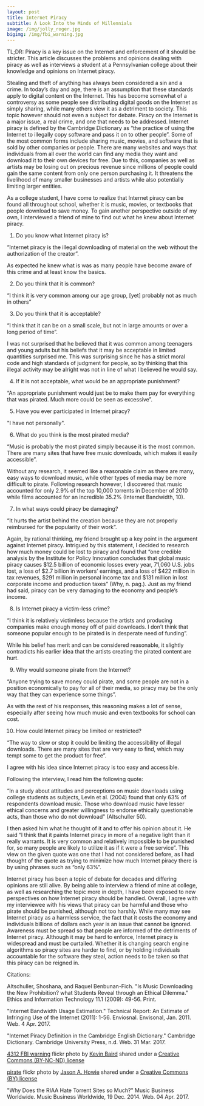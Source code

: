 ```yaml
---
layout: post
title: Internet Piracy
subtitle: A Look Into the Minds of Millennials
image: /img/jolly_roger.jpg
bigimg: /img/fbi_warning.jpg
---
```

TL;DR: Piracy is a key issue on the Internet and enforcement of it should be stricter. This article discusses the problems and opinions dealing with piracy as well as interviews a student at a Pennsylvanian college about their knowledge and opinions on Internet piracy.

Stealing and theft of anything has always been considered a sin and a crime. In today’s day and age, there is an assumption that these standards apply to digital content on the Internet. This has become somewhat of a controversy as some people see distributing digital goods on the Internet as simply sharing, while many others view it as a detriment to society. This topic however should not even a subject for debate. Piracy on the Internet is a major issue, a real crime, and one that needs to be addressed. Internet piracy is defined by the Cambridge Dictionary as “the practice of using the Internet to illegally copy software and pass it on to other people”. Some of the most common forms include sharing music, movies, and software that is sold by other companies or people. There are many websites and ways that individuals from all over the world can find any media they want and download it to their own devices for free. Due to this, companies as well as artists may be losing out on precious revenue since millions of people could gain the same content from only one person purchasing it. It threatens the livelihood of many smaller businesses and artists while also potentially limiting larger entities.

As a college student, I have come to realize that Internet piracy can be found all throughout school, whether it is music, movies, or textbooks that people download to save money. To gain another perspective outside of my own, I interviewed a friend of mine to find out what he knew about Internet piracy. 

1. Do you know what Internet piracy is?
	
“Internet piracy is the illegal downloading of material on the web without the authorization of the creator”. 

As expected he knew what is was as many people have become aware of this crime and at least know the basics.

2. Do you think that it is common?
	
“I think it is very common among our age group, [yet] probably not as much in others” 

3. Do you think that it is acceptable?
	
“I think that it can be on a small scale, but not in large amounts or over a long period of time”.

I was not surprised that he believed that it was common among teenagers and young adults but his beliefs that it may be acceptable in limited quantities surprised me. This was surprising since he has a strict moral code and high standards of judgment for people, so by thinking that this illegal activity may be alright was not in line of what I believed he would say.

4. If it is not acceptable, what would be an appropriate punishment?
	
“An appropriate punishment would just be to make them pay for everything that was pirated. Much more could be seen as excessive”. 

5. Have you ever participated in Internet piracy?
	
"I have not personally".

6. What do you think is the most pirated media?
	
“Music is probably the most pirated simply because it is the most common. There are many sites that have free music downloads, which makes it easily accessible”. 

Without any research, it seemed like a reasonable claim as there are many, easy ways to download music, while other types of media may be more difficult to pirate. Following research however, I discovered that music accounted for only 2.9% of the top 10,000 torrents in December of 2010 while films accounted for an incredible 35.2% (Internet Bandwidth, 10).


7. In what ways could piracy be damaging?
	
“It hurts the artist behind the creation because they are not properly reimbursed for the popularity of their work”. 

Again, by rational thinking, my friend brought up a key point in the argument against Internet piracy. Intrigued by this statement, I decided to research how much money could be lost to piracy and found that “one credible analysis by the Institute for Policy Innovation concludes that global music piracy causes $12.5 billion of economic losses every year, 71,060 U.S. jobs lost, a loss of $2.7 billion in workers’ earnings, and a loss of $422 million in tax revenues, $291 million in personal income tax and $131 million in lost corporate income and production taxes” (Why, n. pag.). Just as my friend had said, piracy can be very damaging to the economy and people’s income.


8. Is Internet piracy a victim-less crime?

“I think it is relatively victimless because the artists and producing companies make enough money off of paid downloads. I don’t think that someone popular enough to be pirated is in desperate need of funding”. 

While his belief has merit and can be considered reasonable, it slightly contradicts his earlier idea that the artists creating the pirated content are hurt.

9. Why would someone pirate from the Internet?
	
“Anyone trying to save money could pirate, and some people are not in a position economically to pay for all of their media, so piracy may be the only way that they can experience some things”. 

As with the rest of his responses, this reasoning makes a lot of sense, especially after seeing how much music and even textbooks for school can cost. 

10. How could Internet piracy be limited or restricted?

“The way to slow or stop it could be limiting the accessibility of illegal downloads. There are many sites that are very easy to find, which may tempt some to get the product for free”. 

I agree with his idea since Internet piracy is too easy and accessible.

Following the interview, I read him the following quote: 

“In a study about attitudes and perceptions on music downloads using college students as subjects, Levin et al. (2004) found that only 63% of respondents download music. Those who download music have lesser ethical concerns and greater willingness to endorse ethically questionable acts, than those who do not download” (Altschuller 50). 

I then asked him what he thought of it and to offer his opinion about it. He said “I think that it paints Internet piracy in more of a negative light than it really warrants. It is very common and relatively impossible to be punished for, so many people are likely to utilize it as if it were a free service”. This view on the given quote was one that I had not considered before, as I had thought of the quote as trying to minimize how much Internet piracy there is by using phrases such as “only 63%”.

Internet piracy has been a topic of debate for decades and differing opinions are still alive. By being able to interview a friend of mine at college, as well as researching the topic more in depth, I have been exposed to new perspectives on how Internet piracy should be handled. Overall, I agree with my interviewee with his views that piracy can be harmful and those who pirate should be punished, although not too harshly. While many may see Internet piracy as a harmless service, the fact that it costs the economy and individuals billions of dollars each year is an issue that cannot be ignored. Awareness must be spread so that people are informed of the detriments of Internet piracy. Although it may be hard to enforce, Internet piracy is widespread and must be curtailed. Whether it is changing search engine algorithms so piracy sites are harder to find, or by holding individuals accountable for the software they steal, action needs to be taken so that this piracy can be reigned in.


Citations:

Altschuller, Shoshana, and Raquel Benbunan-Fich. "Is Music Downloading the New Prohibition? what 	 Students Reveal through an Ethical Dilemma." Ethics and Information Technology 11.1 		(2009): 49-56. Print.

"Internet Bandwidth Usage Estimation." Technical Report: An Estimate of Infringing Use of the 		Internet (2011): 1-56. Enviosnal. Envisonal, Jan. 2011. Web. 4 Apr. 2017.

"Internet Piracy Definition in the Cambridge English Dictionary." Cambridge Dictionary. 		Cambridge University Press, n.d. Web. 31 Mar. 2017.

<a title="4312 FBI warning" href="https://flickr.com/photos/kevlar/529322295">4312 FBI warning</a> flickr photo by <a href="https://flickr.com/people/kevlar">Kevin Baird</a> shared under a <a href="https://creativecommons.org/licenses/by-nc-nd/2.0/">Creative Commons (BY-NC-ND) license</a>

<a title="pirate" href="https://flickr.com/photos/jasonahowie/464780408">pirate</a> flickr photo by <a href="https://flickr.com/people/jasonahowie">Jason A. Howie</a> shared under a <a href="https://creativecommons.org/licenses/by/2.0/">Creative Commons (BY) license</a>

"Why Does the RIAA Hate Torrent Sites so Much?" Music Business Worldwide. Music Business 		Worldwide, 19 Dec. 2014. Web. 04 Apr. 2017.
